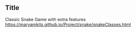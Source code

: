 ## Title

Classic Snake Game with extra features
https://maryamkits.github.io/Project/snake/snakeClasses.html
